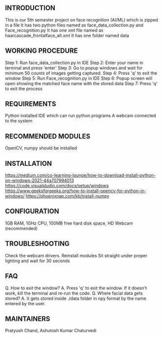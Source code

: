  INTRODUCTION
 -------------------------------------
 This is our 5th semester project on face recognition (AI/ML) which is zipped in a file
 It has two python files named as face_data_collection.py and Face_recognition.py
 It has one xml file named as haarcascade_frontalface_alt.xml
 It has one folder named data
 
 
 WORKING PROCEDURE
 -------------------------------------
 Step 1: Run face_data_collection.py in IDE
 Step 2: Enter your name in terminal and press 'enter'
 Step 3: Go to popup windows and wait for minimum 50 counts of images getting captured.
 Step 4: Press 'q' to exit the window
 Step 5: Run Face_recognition.py in IDE
 Step 6: Popup screen will open showing the matched face name with the stored data
 Step 7: Press 'q' to exit the process
 
 
 REQUIREMENTS
 -------------------------------------
 Python installed
 IDE which can run python programs
 A webcam connected to the system
 
 
 RECOMMENDED MODULES
 -------------------------------------
 OpenCV, numpy should be installed
 
 
 INSTALLATION
 -------------------------------------
 https://medium.com/co-learning-lounge/how-to-download-install-python-on-windows-2021-44a707994013
 https://code.visualstudio.com/docs/setup/windows
 https://www.geeksforgeeks.org/how-to-install-opencv-for-python-in-windows/
 https://phoenixnap.com/kb/install-numpy
 
 
 CONFIGURATION
 -------------------------------------
 1GB RAM, 1GHz CPU, 100MB free hard disk space, HD Webcam (recommended)
 
 
 TROUBLESHOOTING
 -------------------------------------
 Check the webcam drivers.
 Reinstall modules
 Sit straight under proper lighting and wait for 30 seconds
 
 
 FAQ
 -------------------------------------
 Q. How to exit the window?
 A. Press 'q' to exit the window. If it doesn't work, kill the terminal and re-run the code.
 Q. Where facial data gets stored?
 A. It gets stored inside ./data folder in npy format by the name entered by the user.
 

 MAINTAINERS
 -------------------------------------
 Pratyush Chand,
 Ashutosh Kumar Chaturvedi

